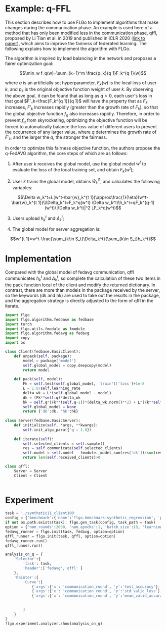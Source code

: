 # Example: q-FFL

This section describes how to use FLGo to implement algorithms that make changes during the communication phase. An example is used here of a method that has only been modified less in the communication phase, qffl, proposed by Li Tian et al. in 2019 and published in ICLR 2020 ([link to paper](https://arxiv.org/abs/1905.10497)), which aims to improve the fairness of federated learning. The following explains how to implement the algorithm with FLGo.



The algorithm is inspired by load balancing in the network and proposes a fairer optimization goal:

$$\min_w f_q(w)=\sum_{k=1}^m \frac{p_k}{q 1}F_k^{q 1}(w)$$

where $q$ is an artificially set hyperparameter, $F_k(w)$ is the local loss of user $k$, and $p_k$ is the original objective function weight of user $k$.
By observing the above goal, it can be found that as long as $q>0$, each user's loss in that goal $F'_k=\frac{F_k^{q 1}}{q 1}$ will have the property that as $F_k$ increases, $F'_k$ increases rapidly (greater than the growth rate of $F_k$), so that the global objective function $f_q$ also increases rapidly. Therefore, in order to prevent $f_q$ from skyrocketing, optimizing the objective function will be forced to automatically balance the loss value of different users to prevent the occurrence of any larger value, where $q$ determines the growth rate of $F'_k$, and the larger the $q$, the stronger the fairness.

In order to optimize this fairness objective function, the authors propose the q-FedAVG algorithm, the core steps of which are as follows:

1. After user $k$ receives the global model, use the global model $w^t$ to evaluate the loss of the local training set, and obtain $F_k(w^t)$;

2. User $k$ trains the global model, obtains $\bar{w}_k^{t 1}$, and calculates the following variables:

$$\Delta w_k^t=L(w^t-\bar{w}_k^{t 1})\approx\frac{1}{\eta}(w^t-\bar{w}_k^{t 1})\\\Delta_k^t=F_k^q(w^t) \Delta w_k^t\\h_k^t=qF_k^{q-1}(w^t)\|\Delta w_k^t\|^2 LF_k^q(w^t)$$

3. Users upload $h_k^t$ and $\Delta_k^t$;

4. The global model for server aggregation is:

$$w^{t 1}=w^t-\frac{\sum_{k\in S_t}\Delta_k^t}{\sum_{k\in S_t}h_k^t}$$

# Implementation

Compared with the global model of fedavg communication, qffl communicates $h_k^t$ and $\Delta_k^t$, so complete the calculation of these two items in the pack function local of the client and modify the returned dictionary. In contrast, there are more than models in the package received by the server, so the keywords (dk and hk) are used to take out the results in the package, and the aggregation strategy is directly adjusted to the form of qffl in the iterate.



```python
import flgo
import flgo.algorithm.fedbase as fedbase
import torch
import flgo.utils.fmodule as fmodule
import flgo.algorithm.fedavg as fedavg
import copy
import os

class Client(fedbase.BasicClient):
    def unpack(self, package):
        model = package['model']
        self.global_model = copy.deepcopy(model)
        return model
    
    def pack(self, model):
        Fk = self.test(self.global_model, 'train')['loss']+1e-8
        L = 1.0/self.learning_rate
        delta_wk = L*(self.global_model - model)
        dk = (Fk**self.q)*delta_wk
        hk = self.q*(Fk**(self.q-1))*(delta_wk.norm()**2) + L*(Fk**self.q)
        self.global_model = None
        return {'dk':dk, 'hk':hk}
        
class Server(fedbase.BasicServer):
    def initialize(self, *args, **kwargs):
        self.init_algo_para({'q': 1.0})
    
    def iterate(self):
        self.selected_clients = self.sample()
        res = self.communicate(self.selected_clients)
        self.model = self.model - fmodule._model_sum(res['dk'])/sum(res['hk'])
        return len(self.received_clients)>0

class qffl:
    Server = Server
    Client = Client
    
```

# Experiment


```python
task = './synthetic11_client100'
config = {'benchmark':{'name':'flgo.benchmark.synthetic_regression', 'para':{'alpha':1, 'beta':1, 'num_clients':100}}}
if not os.path.exists(task): flgo.gen_task(config, task_path = task)
option = {'num_rounds':2000, 'num_epochs':1, 'batch_size':10, 'learning_rate':0.1, 'gpu':0, 'proportion':0.1,'lr_scheduler':0}
fedavg_runner = flgo.init(task, fedavg, option=option)
qffl_runner = flgo.init(task, qffl, option=option)
fedavg_runner.run()
qffl_runner.run()
```


```python
analysis_on_q = {
    'Selector':{
        'task': task,
        'header':['fedavg','qffl' ]
    },
    'Painter':{
        'Curve':[
            {'args':{'x': 'communication_round', 'y':'test_accuracy'},  'fig_option':{'title':'test accuracy on Synthetic(1,1)'}},
            {'args':{'x': 'communication_round', 'y':'std_valid_loss'}, 'fig_option':{'title':'std_valid_loss on Synthetic(1,1)'}},
            {'args':{'x': 'communication_round', 'y':'mean_valid_accuracy'},  'fig_option':{'title':'mean valid accuracy on Synthetic(1,1)'}},
            
            
        ]
    }
}
flgo.experiment.analyzer.show(analysis_on_q)
```

